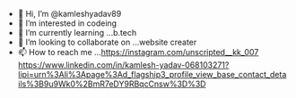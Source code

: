 - 👋 Hi, I’m @kamleshyadav89
- 👀 I’m interested in codeing
- 🌱 I’m currently learning ...b.tech
- 💞️ I’m looking to collaborate on ...website creater
- 📫 How to reach me ...https://instagram.com/unscripted__kk_007
  https://www.linkedin.com/in/kamlesh-yadav-068103271?lipi=urn%3Ali%3Apage%3Ad_flagship3_profile_view_base_contact_details%3B9u9Wk0%2BmR7eDY9RBqcCnsw%3D%3D

<!---
kamleshyadav89/kamleshyadav89 is a ✨ special ✨ repository because its `README.md` (this file) appears on your GitHub profile.
You can click the Preview link to take a look at your changes.
--->
